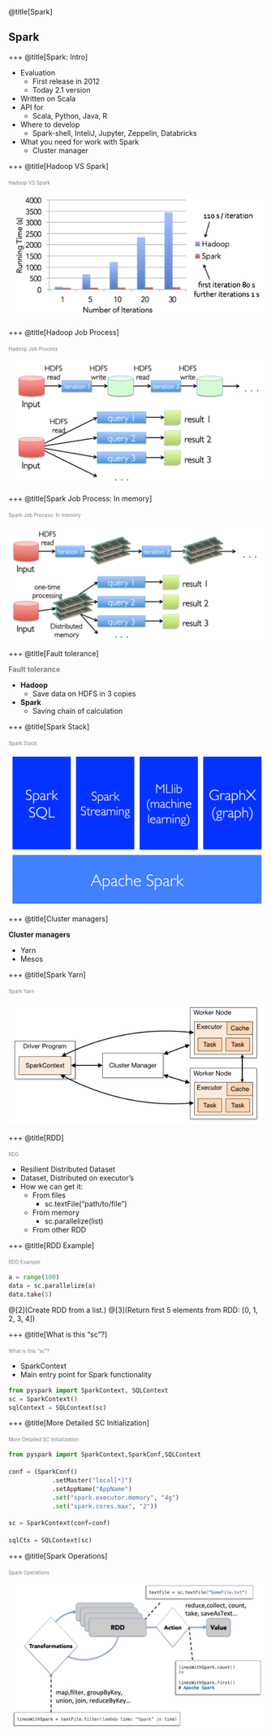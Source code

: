 @title[Spark]
## Spark

+++
@title[Spark: Intro]

* Evaluation
    - First release in 2012
    - Today 2.1 version
* Written on Scala
* API for
    - Scala, Python, Java, R
* Where to develop
    - Spark-shell, InteliJ, Jupyter, Zeppelin, Databricks
* What you need for work with Spark
    - Cluster manager

+++
@title[Hadoop VS Spark]

<span style="color:gray; font-size:0.7em">Hadoop VS Spark </span>

![Image-Absolute](pics/HadoopVSSpark.png)

+++
@title[Hadoop Job Process]

<span style="color:gray; font-size:0.7em">Hadoop Job Process </span>

![Image-Absolute](pics/hadoop-job-process.png)

+++
@title[Spark Job Process: In memory]

<span style="color:gray; font-size:0.7em">Spark Job Process: In memory </span>

![Image-Absolute](pics/spark-job-process.png)

+++
@title[Fault tolerance]

<span style="font-size:1em; color:gray">__Fault tolerance__</span>
* __Hadoop__
    - Save data on HDFS in 3 copies
* __Spark__
    - Saving chain of calculation

+++
@title[Spark Stack]

<span style="color:gray; font-size:0.7em">Spark Stack </span>

![Image-Absolute](pics/spark-stack.png)

+++
@title[Cluster managers]

__Cluster managers__

* Yarn
* Mesos

+++
@title[Spark Yarn]

<span style="color:gray; font-size:0.7em">Spark Yarn </span>

![Image-Absolute](pics/spark-yarn.png)

+++
@title[RDD]

<span style="color:gray; font-size:0.7em">RDD </span>

* Resilient Distributed Dataset
* Dataset, Distributed on executor’s
* How we can get it:
    - From files
        - sc.textFile(“path/to/file”)
    - From memory
        - sc.parallelize(list)
    - From other RDD

+++
@title[RDD Example]

<span style="color:gray; font-size:0.7em">RDD Example </span>
```python
a = range(100)
data = sc.parallelize(a)
data.take(5)
```

@[2](Create RDD from a list.)
@[3](Return first 5 elements from RDD: [0, 1, 2, 3, 4])

+++
@title[What is this “sc”?]

<span style="color:gray; font-size:0.7em">What is this “sc”? </span>
* SparkContext
* Main entry point for Spark functionality
```python
from pyspark import SparkContext, SQLContext
sc = SparkContext()
sqlContext = SQLContext(sc)
```

+++
@title[More Detailed SC Initialization]

<span style="color:gray; font-size:0.7em">More Detailed SC Initialization </span>

```python
from pyspark import SparkContext,SparkConf,SQLContext

conf = (SparkConf()
            .setMaster("local[*]")
            .setAppName("AppName")
            .set("spark.executor.memory", "4g")
            .set("spark.cores.max", "2"))

sc = SparkContext(conf=conf)

sqlCtx = SQLContext(sc)
```

+++
@title[Spark Operations]

<span style="color:gray; font-size:0.7em">Spark Operations </span>

![Image-Absolute](pics/spark-operations.png)